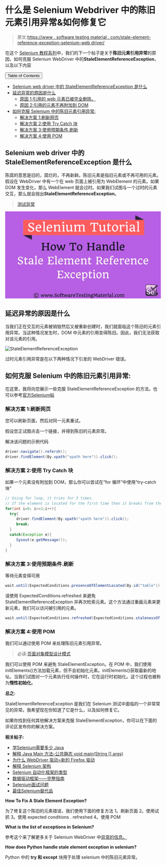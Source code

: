 # 什么是 Selenium Webdriver 中的陈旧元素引用异常&如何修复它

> 原文:[https://www . software testing material . com/stale-element-reference-exception-selenium-web driver/](https://www.softwaretestingmaterial.com/stale-element-reference-exception-selenium-webdriver/)

在这个 [Selenium 教程系列](https://www.softwaretestingmaterial.com/selenium-tutorial/)中，我们的下一个帖子是关于**陈旧元素引用异常**的原因，如何克服 Selenium WebDriver 中的**StaleElementReferenceException**，以及以下内容

<button class="kb-table-of-contents-title-btn kb-table-of-contents-toggle" aria-expanded="false" aria-label="Expand Table of Contents">Table of Contents</button>

*   [Selenium web driver 中的 StaleElementReferenceException 是什么](#what-is-staleelementreferenceexception-in-selenium-webdriver)
*   [延迟异常的原因是什么](#Causes-of-Stale-Element-Reference-Exception)
    *   [原因 1:引用的 web 元素已被完全删除。](#cause-1the-referenced-web-element-has-been-deleted-completely)
    *   [原因 2:引用的元素不再附加到 DOM](#cause-2the-referenced-element-is-no-longer-attached-to-the-dom)
*   [如何克服 Selenium 中的陈旧元素引用异常:](#How-To-Overcome-Stale-Element-Reference-Exception-in-Selenium)
    *   [解决方案 1:刷新网页](#solution-1-refreshing-the-web-page)
    *   [解决方案 2:使用 Try Catch 块](#solution-2-using-try-catch-block)
    *   [解决方案 3:使用预期条件.刷新](#solution-3-using-expectedconditionsrefreshed)
    *   [解决方案 4:使用 POM](#solution-4-using-pom)



## **Selenium web driver 中的 StaleElementReferenceException 是什么**

陈腐的意思是旧的，腐烂的，不再新鲜。陈旧元素是指旧元素或不再可用的元素。假设在 WebDriver 中有一个在 web 页面上被引用为 WebElement 的元素。如果 DOM 发生变化，那么 WebElement 就会过时。如果我们试图与一个过时的元素交互，那么就会抛出**StaleElementReferenceException**。

> [测试异常](https://www.softwaretestingmaterial.com/testng-exception/)

![stale element reference exception](img/e1a6e1cace2ab1b0d8a637ca69e1e650.png)

## **延迟异常的原因是什么**

当我们正在交互的元素被销毁然后又被重新创建时，我们就面临这个陈旧的元素引用异常。当这种情况发生时，DOM 中元素的引用变得陈旧。因此，我们无法获取对该元素的引用。

![StaleElementReferenceException](img/81605eb36a84ce0bcadeaee1c54995cf.png)

过时元素引用异常是在以下两种情况下引发的 WebDriver 错误。

## **如何克服 Selenium 中的陈旧元素引用异常:**

在这里，我将向您展示一些克服 StaleElementReferenceException 的方法。也可以参考[官方Selenium帖](http://docs.seleniumhq.org/exceptions/stale_element_reference.jsp)

### **解决方案 1:刷新网页**

您可以刷新页面，然后对同一元素重试。

假设您正试图点击一个链接，并得到陈旧的元素异常。

解决该问题的示例代码

```java
driver.navigate().refersh();
driver.findElement(By.xpath("xpath here")).click();
```

### **解决方案 2:使用 Try Catch 块**

如果一个元素没有附加到 DOM，那么你可以尝试在“for 循环”中使用“try-catch 块”

```java
// Using for loop, it tries for 3 times. 
// If the element is located for the first time then it breaks from the for loop nad comeout of the loop
for(int i=0; i<=2;i++){
  try{
     driver.findElement(By.xpath("xpath here")).click();
     break;
  }
  catch(Exception e){
     Sysout(e.getMessage());
  }
}
```

### **解决方案 3:使用预期条件.刷新**

等待元素变得可用

```java
wait.until(ExpectedConditions.presenceOfElementLocated(By.id("table")));
```

请使用 ExpectedConditions.refreshed 来避免 StaleElementReferenceException 并再次检索元素。这个方法通过重画元素来更新元素，我们可以访问被引用的元素。

```java
wait.until(ExpectedConditions.refreshed(ExpectedConditions.stalenessOf("table")));
```

### **解决方案 4:使用 POM**

我们可以通过使用 POM 来处理陈旧元素引用异常。

> 必读:[页面对象模型设计模式](https://www.softwaretestingmaterial.com/page-object-model/)

我们可以使用 POM 来避免 StaleElementException。在 POM 中，我们使用 initElements()方法加载元素，但不会初始化元素。initElements()获取最新的地址。当我们试图对一个元素执行任何操作时，它在运行时初始化。这个过程也被称为**惰性初始化**。

**总之:**

StaleElementReferenceException 是我们在 Selenium 测试中面临的一个非常常见的异常。我希望现在你知道了它是什么，以及如何修复它。

如果你找到任何其他解决方案来克服 StaleElementException，你可以在下面的评论区发布你的解决方案。

**相关帖子:**

*   [学Selenium需要多少 Java](https://www.softwaretestingmaterial.com/how-much-java-is-required-for-selenium/)
*   [解释 Java Main 方法–公共静态 void main(String [] args)](https://www.softwaretestingmaterial.com/java-main-method/)
*   [为什么 WebDriver 驱动=新的 Firefox 驱动](https://www.softwaretestingmaterial.com/webdriver-driver-new-firefoxdriver/)
*   [解释 Selenium 架构](https://www.softwaretestingmaterial.com/selenium-webdriver-architecture/)
*   [Selenium 自动化框架的类型](https://www.softwaretestingmaterial.com/types-test-automation-frameworks/)
*   [数据驱动框架——完整指南](https://www.softwaretestingmaterial.com/data-driven-framework-selenium-webdriver/)
*   [Selenium面试问题](https://www.softwaretestingmaterial.com/selenium-interview-questions/)
*   [最佳Selenium替代品](https://www.softwaretestingmaterial.com/best-selenium-alternatives/)

**How To Fix A Stale Element Exception?**

为了修复这个陈旧的元素错误，我们使用下面的修复方法
1。刷新页面
2。使用试抓
3。使用 expected conditions . refreshed
4。使用 POM

**What is the list of exceptions in Selenium?**

参考这个来了解更多关于 Selenium WebDriver 中[异常的信息。](https://www.softwaretestingmaterial.com/the-common-selenium-exceptions-cheat-sheet-exceptions-in-selenium/)

**How does Python handle stale element exception in selenium?**

Python 中的 **try 和 except** 块用于处理 selenium 中的陈旧元素异常。